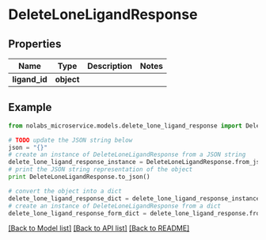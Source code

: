 # DeleteLoneLigandResponse


## Properties

Name | Type | Description | Notes
------------ | ------------- | ------------- | -------------
**ligand_id** | **object** |  | 

## Example

```python
from nolabs_microservice.models.delete_lone_ligand_response import DeleteLoneLigandResponse

# TODO update the JSON string below
json = "{}"
# create an instance of DeleteLoneLigandResponse from a JSON string
delete_lone_ligand_response_instance = DeleteLoneLigandResponse.from_json(json)
# print the JSON string representation of the object
print DeleteLoneLigandResponse.to_json()

# convert the object into a dict
delete_lone_ligand_response_dict = delete_lone_ligand_response_instance.to_dict()
# create an instance of DeleteLoneLigandResponse from a dict
delete_lone_ligand_response_form_dict = delete_lone_ligand_response.from_dict(delete_lone_ligand_response_dict)
```
[[Back to Model list]](../README.md#documentation-for-models) [[Back to API list]](../README.md#documentation-for-api-endpoints) [[Back to README]](../README.md)


